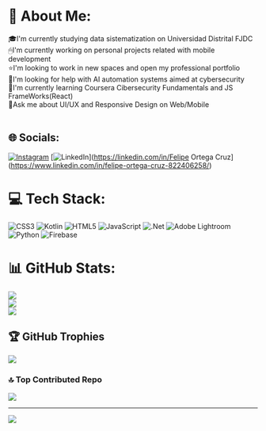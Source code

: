 # 💫 About Me:
🎓I'm currently studying data sistematization on Universidad Distrital FJDC<br>🖱I'm currently working on personal projects related with mobile development<br>⭐I'm looking to work in new spaces and open my professional portfolio<br>🤝I'm looking for help with AI automation systems aimed at cybersecurity<br>👾I'm currently learning Coursera Cibersecurity Fundamentals and JS FrameWorks(React)<br>🎨Ask me about UI/UX and Responsive Design on Web/Mobile<br><br>


## 🌐 Socials:
[![Instagram](https://img.shields.io/badge/Instagram-%23E4405F.svg?logo=Instagram&logoColor=white)](https://instagram.com/felipeortega2002) [![LinkedIn](https://img.shields.io/badge/LinkedIn-%230077B5.svg?logo=linkedin&logoColor=white)](https://linkedin.com/in/Felipe Ortega Cruz](https://www.linkedin.com/in/felipe-ortega-cruz-822406258/)

# 💻 Tech Stack:
![CSS3](https://img.shields.io/badge/css3-%231572B6.svg?style=for-the-badge&logo=css3&logoColor=white) ![Kotlin](https://img.shields.io/badge/kotlin-%237F52FF.svg?style=for-the-badge&logo=kotlin&logoColor=white) ![HTML5](https://img.shields.io/badge/html5-%23E34F26.svg?style=for-the-badge&logo=html5&logoColor=white) ![JavaScript](https://img.shields.io/badge/javascript-%23323330.svg?style=for-the-badge&logo=javascript&logoColor=%23F7DF1E) ![.Net](https://img.shields.io/badge/.NET-5C2D91?style=for-the-badge&logo=.net&logoColor=white) ![Adobe Lightroom](https://img.shields.io/badge/Adobe%20Lightroom-31A8FF.svg?style=for-the-badge&logo=Adobe%20Lightroom&logoColor=white) ![Python](https://img.shields.io/badge/python-3670A0?style=for-the-badge&logo=python&logoColor=ffdd54) ![Firebase](https://img.shields.io/badge/firebase-%23039BE5.svg?style=for-the-badge&logo=firebase)
# 📊 GitHub Stats:
![](https://github-readme-stats.vercel.app/api?username=FelipeOrtegaC&theme=dark&hide_border=false&include_all_commits=false&count_private=false)<br/>
![](https://github-readme-streak-stats.herokuapp.com/?user=FelipeOrtegaC&theme=dark&hide_border=false)<br/>
![](https://github-readme-stats.vercel.app/api/top-langs/?username=FelipeOrtegaC&theme=dark&hide_border=false&include_all_commits=false&count_private=false&layout=compact)

## 🏆 GitHub Trophies
![](https://github-profile-trophy.vercel.app/?username=FelipeOrtegaC&theme=radical&no-frame=false&no-bg=false&margin-w=4)

### 🔝 Top Contributed Repo
![](https://github-contributor-stats.vercel.app/api?username=FelipeOrtegaC&limit=5&theme=dark&combine_all_yearly_contributions=true)

---
[![](https://visitcount.itsvg.in/api?id=FelipeOrtegaC&icon=0&color=0)](https://visitcount.itsvg.in)

<!-- Proudly created with GPRM ( https://gprm.itsvg.in ) -->
